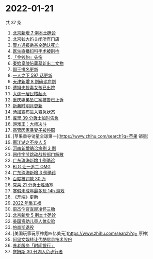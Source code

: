 # 2022-01-21

共 37 条

<!-- BEGIN ZHIHUSEARCH -->
<!-- 最后更新时间 Fri Jan 21 2022 18:12:12 GMT+0800 (China Standard Time) -->
1. [北京新增 7 例本土确诊](https://www.zhihu.com/search?q=北京疫情)
1. [北京钱大妈关闭所有门店](https://www.zhihu.com/search?q=北京钱大妈)
1. [警方通报岳某仝确认死亡](https://www.zhihu.com/search?q=警方通报打工寻子)
1. [医生直播妇科手术被刑拘](https://www.zhihu.com/search?q=医生直播妇科手术)
1. [「金钱豹」头像](https://www.zhihu.com/search?q=金钱豹头像)
1. [秦始皇陵陪葬墓新出土文物](https://www.zhihu.com/search?q=秦始皇陵)
1. [国王排名更新](https://www.zhihu.com/search?q=国王排名)
1. [一人之下 597 话更新](https://www.zhihu.com/search?q=一人之下)
1. [天津新增 8 例确诊病例](https://www.zhihu.com/search?q=天津疫情)
1. [遭姐夫投毒女孩已出院](https://www.zhihu.com/search?q=姐夫投毒女孩)
1. [大连一居民楼起火](https://www.zhihu.com/search?q=大连居民楼起火)
1. [重庆姐弟坠亡案被告已上诉](https://www.zhihu.com/search?q=重庆姐弟坠亡案已上诉)
1. [新秦时明月更新](https://www.zhihu.com/search?q=新秦时明月)
1. [汤加宣布进入紧急状态](https://www.zhihu.com/search?q=汤加)
1. [库里 39 分勇士加时告负](https://www.zhihu.com/search?q=勇士)
1. [游戏王：大师决斗](https://www.zhihu.com/search?q=游戏王)
1. [高管因家暴妻子被停职](https://www.zhihu.com/search?q=高管家暴)
1. [苹果重夺销量全球第一](https://www.zhihu.com/search?q=苹果 销量)
1. [画江湖之不良人 5](https://www.zhihu.com/search?q=不良人)
1. [河南新增确诊病例 3 例](https://www.zhihu.com/search?q=河南疫情)
1. [网传字节跳动战投部门解散](https://www.zhihu.com/search?q=字节跳动)
1. [广东珠海新增 1 例确诊](https://www.zhihu.com/search?q=广东疫情)
1. [BLG 让一追二 OMG](https://www.zhihu.com/search?q=blg)
1. [广东珠海新增 3 例确诊](https://www.zhihu.com/search?q=广东疫情)
1. [百度被罚款 30 万](https://www.zhihu.com/search?q=百度被罚)
1. [克莱 21 分勇士胜活塞](https://www.zhihu.com/search?q=勇士)
1. [寒假未成年最多玩 14h 游戏 ](https://www.zhihu.com/search?q=游戏防沉迷)
1. [《开端》更新](https://www.zhihu.com/search?q=开端)
1. [2022 年集五福](https://www.zhihu.com/search?q=集五福)
1. [周杰伦官宣昆凌怀三胎](https://www.zhihu.com/search?q=周杰伦官宣三胎)
1. [北京新增 5 例本土确诊](https://www.zhihu.com/search?q=北京疫情)
1. [美国资助儿童人体实验](https://www.zhihu.com/search?q=美国资助人体实验)
1. [帕森斯退役](https://www.zhihu.com/search?q=帕森斯)
1. [美国玩家玩原神氪四亿美元](https://www.zhihu.com/search?q= 原神)
1. [阿里文娱转让优酷信息技术股份](https://www.zhihu.com/search?q=阿里文娱转让优酷股份)
1. [养老服务「时间银行」](https://www.zhihu.com/search?q=养老服务时间银行)
1. [詹姆斯 30 分湖人负步行者](https://www.zhihu.com/search?q=湖人)
<!-- END ZHIHUSEARCH -->
